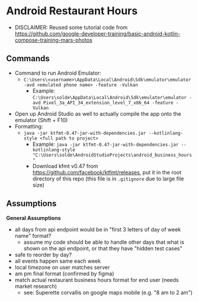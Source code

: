 # Android Restaurant Hours

- DISCLAIMER: Reused some tutorial code from https://github.com/google-developer-training/basic-android-kotlin-compose-training-mars-photos

## Commands

- Command to run Android Emulator:
  - `C:\Users\<username>\AppData\Local\Android\Sdk\emulator\emulator -avd <emulated phone name> -feature -Vulkan`
    - Example: `C:\Users\solde\AppData\Local\Android\Sdk\emulator\emulator -avd Pixel_3a_API_34_extension_level_7_x86_64 -feature -Vulkan`
- Open up Android Studio as well to actually compile the app onto the emulator (Shift + F10)
- Formatting:
  - `java -jar ktfmt-0.47-jar-with-dependencies.jar --kotlinlang-style <full path to project>`
    - Example: `java -jar ktfmt-0.47-jar-with-dependencies.jar --kotlinlang-style "C:\Users\solde\AndroidStudioProjects\android_business_hours"`
    - Download kfmt v0.47 from https://github.com/facebook/ktfmt/releases, put it in the root directory of this repo (this file is in `.gitignore` due to large file size)

## Assumptions

**General Assumptions**

- all days from api endpoint would be in "first 3 letters of day of week name" format?
  - assume my code should be able to handle other days that what is shown on the api endpoint, or that they have "hidden test cases"
- safe to reorder by day?
- all events happen same each week
- local timezone on user matches server
- am pm final format (confirmed by figma)
- match actual restaurant business hours format for end user (needs market research)
  - see: Superette corvallis on google maps mobile (e.g. "8 am to 2 am")
